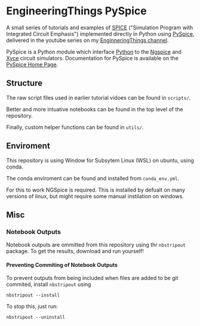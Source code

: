 # EngineeringThings PySpice

A small series of tutorials and examples of [SPICE](https://en.wikipedia.org/wiki/SPICE) ("Simulation Program with Integrated Circuit Emphasis") implemented directly in Python using [PySpice](https://github.com/PySpice-org/PySpice), delivered in the youtube series on my [EnginneringThings channel](https://www.youtube.com/channel/UCrDM7plhff2fMSIIycZmw_Q).

PySpice is a Python module which interface [Python](https://www.python.org/) to the [Ngspice](https://ngspice.sourceforge.io/) and [Xyce](https://xyce.sandia.gov/) circuit simulators.
Documentation for PySpice is available on the [PySpice Home Page](https://pyspice.fabrice-salvaire.fr/pages/documentation.html).

## Structure

The raw script files used in earlier tutorial vidoes can be found in `scripts/`.

Better and more intuative notebooks can be found in the top level of the repository.

Finally, custom helper functions can be found in `utils/`.


## Enviroment

This repository is using Window for Subsytem Linux (WSL) on ubuntu, using conda.

The conda enviroment can be found and installed from `conda_env.yml`.

For this to work NGSpice is required.
This is installed by defualt on many versions of linux, but might require some manual instilation on windows.


## Misc

### Notebook Outputs

Notebook outputs are ommitted from this repository using thr `nbstripout` package.
To get the results, download and run yourself!

#### Preventing Commiting of Notebook Outputs

To prevent outputs from being included when files are added to be git commited, install `nbstripout` using
```
nbstripout --install
```


To stop this, just run:
```
nbstripout --uninstall
```
